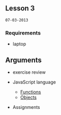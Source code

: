 ## Lesson 3
`07-03-2013`

### Requirements

* laptop

## Arguments

* exercise review
* JavaScript language
  - [Functions](https://github.com/cvdlab/javascript-crumbs/blob/master/chapters/functions/Readme.md)
  - [Objects](https://github.com/cvdlab/javascript-crumbs/blob/master/chapters/objects/Readme.md)

* Assignments
